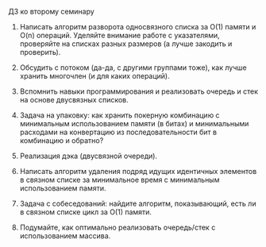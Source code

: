 ДЗ ко второму семинару

1) Написать алгоритм разворота односвязного списка за O(1) памяти и O(n) операций. Уделяйте внимание работе с указателями, проверяйте на списках разных размеров (а лучше закодить и проверить).

2) Обсудить с потоком (да-да, с другими группами тоже), как лучше хранить многочлен (и для каких операций).

3) Вспомнить навыки программирования и реализовать очередь и стек на основе двусвязных списков.

4) Задача на упаковку: как хранить покерную комбинацию с минимальным использованием памяти (в битах) и минимальными расходами на конвертацию из последовательности бит в комбинацию и обратно?

5) Реализация дэка (двусвязной очереди).

6) Написать алгоритм удаления подряд идущих идентичных элементов в связном списке за минимальное время с минимальным использованием памяти.

7) Задача с собеседований: найдите алгоритм, показывающий, есть ли в связном списке цикл за O(1) памяти.

8) Подумайте, как оптимально реализовать очередь/стек с использованием массива.

